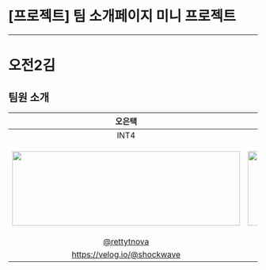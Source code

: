 # [프로젝트] 팀 소개페이지 미니 프로젝트
--- 
# 오전2김

**팀원 소개**
---
| 오은택 | 전봉준 | 김현하 | 김진엽 | 
| :-------------------------------------------------: | :----------------------------------------------------------: | :----------------------------------------------------------: | :----------------------------------------------------------: | 
| INT4 | INTP | ENFP | INTP | 
| <p><img src="https://avatars.githubusercontent.com/u/35996553?v=4" width="460px" height="150px"/></p> | <p><img src="https://avatars.githubusercontent.com/u/177504984?v=4" width="460px" height="150px"/></p> | <p><img src="https://avatars.githubusercontent.com/u/177497543?v=4" width="460px" height="150px"/></p> | <p><img src="https://avatars.githubusercontent.com/u/176555946?v=4" width="460px" height="150px"/></p> | 
|  [@rettytnova](https://github.com/rettytnova) | [@devbong92](https://github.com/devbong92) | [@DevJames91](https://github.com/DevJames91) | [@Tcoat1](https://github.com/Tcoat1) | 
| https://velog.io/@shockwave | https://velog.io/@vamuzz | https://hhnote0701.tistory.com/ | https://velog.io/@tcoat
